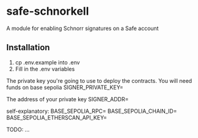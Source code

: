 # safe-schnorkell

A module for enabling Schnorr signatures on a Safe account

## Installation

1. cp .env.example into .env
2. Fill in the .env variables

The private key you're going to use to deploy the contracts. You will need funds on base sepolia
SIGNER_PRIVATE_KEY=

The address of your private key
SIGNER_ADDR=

self-explanatory:
BASE_SEPOLIA_RPC=
BASE_SEPOLIA_CHAIN_ID=
BASE_SEPOLIA_ETHERSCAN_API_KEY=

TODO:
...
